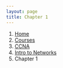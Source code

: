 ```yaml
---
layout: page
title: Chapter 1
---
```

<nav aria-label="breadcrumb">
  <ol class="breadcrumb">
    <li class="breadcrumb-item"><a href="../../../../">Home</a></li>
    <li class="breadcrumb-item"><a href="../../../">Courses</a></li>
    <li class="breadcrumb-item"><a href="../../">CCNA</a></li>
    <li class="breadcrumb-item"><a href="../">Intro to Networks</a></li>
    <li class="breadcrumb-item active" aria-current="page">Chapter 1</li>
  </ol>
</nav>
